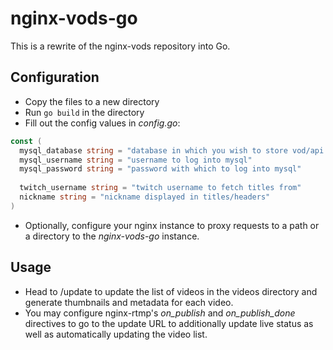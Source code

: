 # nginx-vods-go
This is a rewrite of the nginx-vods repository into Go.

Configuration
---
- Copy the files to a new directory
- Run `go build` in the directory
- Fill out the config values in *config.go*:
```go
const (
  mysql_database string = "database in which you wish to store vod/api information"
  mysql_username string = "username to log into mysql"
  mysql_password string = "password with which to log into mysql"
  
  twitch_username string = "twitch username to fetch titles from"
  nickname string = "nickname displayed in titles/headers"
)
```
- Optionally, configure your nginx instance to proxy requests to a path or a directory to the *nginx-vods-go* instance.

Usage
---
- Head to /update to update the list of videos in the videos directory and generate thumbnails and metadata for each video.
- You may configure nginx-rtmp's *on_publish* and *on_publish_done* directives to go to the update URL to additionally update live status as well as automatically updating the video list.
